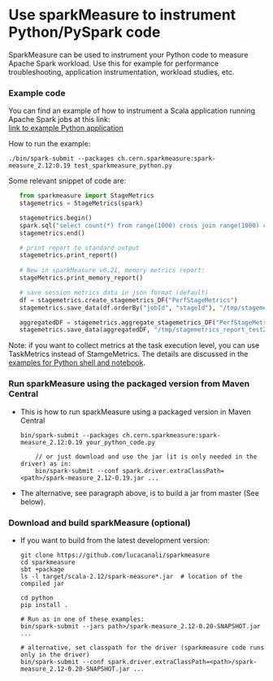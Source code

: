 # Use sparkMeasure to instrument Python/PySpark code
  
  SparkMeasure can be used to instrument your Python code to measure Apache Spark workload.
  Use this for example for performance troubleshooting, application instrumentation, workload studies, etc.
  
 
### Example code 

You can find an example of how to instrument a Scala application running Apache Spark jobs at this link:  
 [link to example Python application](../examples/test_sparkmeasure_python.py)
 
How to run the example:
 ```
./bin/spark-submit --packages ch.cern.sparkmeasure:spark-measure_2.12:0.19 test_sparkmeasure_python.py
 ```

 Some relevant snippet of code are:
 ```python
    from sparkmeasure import StageMetrics
    stagemetrics = StageMetrics(spark)

    stagemetrics.begin()
    spark.sql("select count(*) from range(1000) cross join range(1000) cross join range(1000)").show()
    stagemetrics.end()

    # print report to standard output
    stagemetrics.print_report()
    
    # New in sparkMeasure v0.21, memory metrics report:
    stageMetrics.print_memory_report()

    # save session metrics data in json format (default)
    df = stagemetrics.create_stagemetrics_DF("PerfStageMetrics")
    stagemetrics.save_data(df.orderBy("jobId", "stageId"), "/tmp/stagemetrics_test1")

    aggregatedDF = stagemetrics.aggregate_stagemetrics_DF("PerfStageMetrics")
    stagemetrics.save_data(aggregatedDF, "/tmp/stagemetrics_report_test2")
```

Note: if you want to collect metrics at the task execution level, you can use TaskMetrics instead of StamgeMetrics.
The details are discussed in the [examples for Python shell and notebook](docs/Python_shell_and_Jupyter.md).

### Run sparkMeasure using the packaged version from Maven Central

- This is how to run sparkMeasure using a packaged version in Maven Central
  ```
  bin/spark-submit --packages ch.cern.sparkmeasure:spark-measure_2.12:0.19 your_python_code.py

      // or just download and use the jar (it is only needed in the driver) as in:
      bin/spark-submit --conf spark.driver.extraClassPath=<path>/spark-measure_2.12-0.19.jar ...
     ```
- The alternative, see paragraph above, is to build a jar from master (See below).

### Download and build sparkMeasure (optional)

- If you want to build from the latest development version:
     ```
     git clone https://github.com/lucacanali/sparkmeasure
     cd sparkmeasure
     sbt +package
     ls -l target/scala-2.12/spark-measure*.jar  # location of the compiled jar

     cd python
     pip install .
  
     # Run as in one of these examples:
     bin/spark-submit --jars path>/spark-measure_2.12-0.20-SNAPSHOT.jar ...
     
     # alternative, set classpath for the driver (sparkmeasure code runs only in the driver)
     bin/spark-submit --conf spark.driver.extraClassPath=<path>/spark-measure_2.12-0.20-SNAPSHOT.jar ...
     ```
